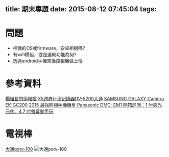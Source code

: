 title: 期末專題
date: 2015-08-12 07:45:04
tags:
---

# 問題
- 相機的OS或firmware，安卓相機嗎?
- 有wifi模組，或是連網功能為何?
- 透過android手機來操控相機做上傳



# 參考資料
[楊組長的簡報檔](https://docs.google.com/presentation/d/1YDOFxzw0jFc447zhXs8KCW8-JoTZ0Ao2xqPyMnSn_-Y/edit?usp=sharing)
[X5跨界行車記錄器DV-5200大通](http://my.px.com.tw/PX/moreinfo_38669.htm)
[SAMSUNG GALAXY Camera EK-GC200](http://24h.pchome.com.tw/prod/DGAD0N-A90066DLL?q=/S/DGAD0Z)
[2015 最強照相手機機皇 Panasonic DMC-CM1 開箱評測：1 吋感光元件、4.7 吋螢幕動手玩](http://lawrencehou.blogspot.tw/2015/05/2015-panasonic-dmc-cm1-1-47.html)

# 電視棒
[大通pxtv-100](http://24h.pchome.com.tw/prod/DMAA6X-A80521833)
![大通pxtv-100](http://ec1img.pchome.com.tw/pic/v1/data/item/201310/D/M/A/A/6/X/DMAA6X-A80521833000_5268dba5a3bbc)
